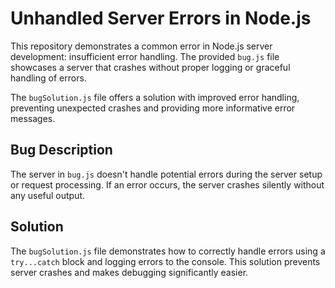 # Unhandled Server Errors in Node.js

This repository demonstrates a common error in Node.js server development: insufficient error handling. The provided `bug.js` file showcases a server that crashes without proper logging or graceful handling of errors.

The `bugSolution.js` file offers a solution with improved error handling, preventing unexpected crashes and providing more informative error messages.

## Bug Description
The server in `bug.js` doesn't handle potential errors during the server setup or request processing. If an error occurs, the server crashes silently without any useful output.

## Solution
The `bugSolution.js` file demonstrates how to correctly handle errors using a `try...catch` block and logging errors to the console.  This solution prevents server crashes and makes debugging significantly easier.
